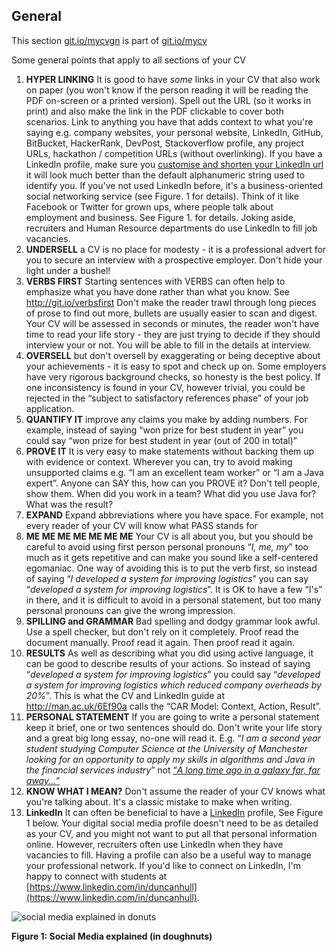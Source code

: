 ## General

This section [git.io/mycvgn](http://git.io/mycvgn) is part of [git.io/mycv](http://git.io/mycv)

Some general points that apply to all sections of your CV

1. **HYPER LINKING** It is good to have *some* links in your CV that also work on paper (you won't know if the person reading it will be reading the PDF on-screen or a printed version). Spell out the URL (so it works in print) and also make the link in the PDF clickable to cover both scenarios. Link to anything you have that adds context to what you're saying e.g. company websites, your personal website, LinkedIn, GitHub, BitBucket, HackerRank, DevPost, Stackoverflow profile, any project URLs, hackathon / competition URLs  (without overlinking). If you have a LinkedIn profile, make sure you [customise and shorten your LinkedIn url](https://www.google.co.uk/search?q=custom+linkedin+url) it will look much better than the default alphanumeric string used to identify you. If you've not used LinkedIn before, it's a business-oriented social networking service (see Figure. 1 for details). Think of it like Facebook or Twitter for grown ups, where people talk about employment and business. See Figure 1. for details. Joking aside, recruiters and Human Resource departments do use LinkedIn to fill job vacancies.
2. **UNDERSELL** a CV is no place for modesty - it is a professional advert for you to secure an interview with a prospective employer. Don't hide your light under a bushel!  
3. **VERBS FIRST** Starting sentences with VERBS can often help to emphasize what you have done rather than what you know. See http://git.io/verbsfirst Don't make the reader trawl through long pieces of prose to find out more, bullets are usually easier to scan and digest. Your CV will be assessed in seconds or minutes, the reader won't have time to read your life story - they are just trying to decide if they should interview your or not. You will be able to fill in the details at interview.
4. **OVERSELL** but don't oversell by exaggerating or being deceptive about your achievements - it is easy to spot and check up on. Some employers have very rigorous background checks, so honesty is the best policy. If one inconsistency is found in your CV, however trivial, you could be rejected in the “subject to satisfactory references phase” of your job application.
5. **QUANTIFY IT** improve any claims you make by adding numbers. For example, instead of saying “won prize for best student in year” you could say “won prize for best student in year (out of 200 in total)”
6. **PROVE IT** It is very easy to make statements without backing them up with evidence or context. Wherever you can, try to avoid making unsupported claims e.g. “I am an excellent team worker” or “I am a Java expert”. Anyone can SAY this, how can you PROVE it? Don't tell people, show them. When did you work in a team? What did you use Java for? What was the result?
7. **EXPAND** Expand abbreviations where you have space. For example, not every reader of your CV will know what PASS stands for
8. **ME ME ME ME ME ME ME** Your CV is all about you, but you should be careful to avoid using first person personal pronouns “*I, me, my*” too much as it gets repetitive and can make you sound like a self-centered egomaniac. One way of avoiding this is to put the verb first, so instead of saying “*I developed a system for improving logistics*” you can say “*developed a system for improving logistics*”. It is OK to have a few “I's” in there,  and it is difficult to avoid in a personal statement, but too many personal pronouns can give the wrong impression.
9. **SPILLING and GRAMMAR** Bad spelling and dodgy grammar look awful. Use a spell checker, but don't rely on it completely. Proof read the document manually. Proof read it again. Then proof read it again.
10. **RESULTS** As well as describing what you did using active language, it can be good to describe results of your actions. So instead of saying “*developed a system for improving logistics*” you could say “*developed a system for improving logistics which reduced company overheads by 20%*”. This is what the CV and LinkedIn guide at http://man.ac.uk/6Ef90a calls the “CAR Model: Context, Action, Result”.
11. **PERSONAL STATEMENT** If you are going to write a personal statement keep it brief, one or two sentences should do. Don't write your life story and a great big long essay, no-one will read it. E.g. “*I am a second year student studying Computer Science at the University of Manchester looking for an opportunity to apply my skills in algorithms and Java in the financial services industry*” not [“*A long time ago in a galaxy far, far away...*”](https://en.wikipedia.org/wiki/Star_Wars_opening_crawl)
12. **KNOW WHAT I MEAN?** Don't assume the reader of your CV knows what you're talking about. It's a classic mistake to make when writing.
13. **LinkedIn** It can often be beneficial to have a [LinkedIn](http://www.linkedin.com) profile, See Figure 1 below. Your digital social media profile doesn't need to be as detailed as your CV, and you might not want to put all that personal information online. However, recruiters often use LinkedIn when they have vacancies to fill. Having a profile can also be a useful way to manage your professional network. If you'd like to connect on LinkedIn, I'm happy to connect with students at [https://www.linkedin.com/in/duncanhull](https://www.linkedin.com/in/duncanhull).

![social media explained in donuts](http://www.geek.com/wp-content/uploads/2012/02/social_media_donut-590x590.jpg "Social media explained in doughnuts")

**Figure 1: Social Media explained (in doughnuts)**
